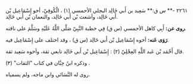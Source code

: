 ٢٢٦١ -** س ق:** سَعِيد بن أَبي خَالِد البجلي الأحمسي (١) ، الْكُوفِيّ، أخو إِسْمَاعِيل بْن أَبي خَالِد، وأشعث بْن أَبي خَالِد، والنعمان بْن أَبي خَالِد.

**روى عن:** أَبِي كاهل الأحمسي (س ق) فِي خطبة النَّبِيّ صَلَّى اللَّهُ عَلَيْهِ وسَلَّمَ على ناقته.

**رَوَى عَنه:** أخوه إِسْمَاعِيل بْن أَبي خَالِد (س ق) ، وقد اختلف على إِسْمَاعِيل فيه.

قال أَحْمَد بْن عَبد اللَّهِ العِجْلِيّ (٢) : إِسْمَاعِيل بْن أَبي خَالِد تابعي ثقة، وأخوه سَعِيد ثقة.

وذكره ابنُ حِبَّان في كتاب "الثقات" (٣) .

روى له النَّسَائي وابن ماجه، ولم يسمياه.